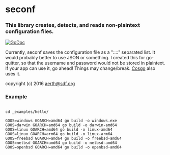 # seconf

### This library creates, detects, and reads non-plaintext configuration files.

[![GoDoc](https://godoc.org/github.com/aerth/seconf?status.svg)](https://godoc.org/github.com/aerth/seconf)

Currently, seconf saves the configuration file as a "::::" separated list. It would probably better to use JSON or something.
I created this for go-quitter, so that the username and password would not be stored in plaintext. If your app can use it, go ahead! Things may change/break. [Cosgo](https://github.com/aerth/cosgo) also uses it.

copyright (c) 2016 aerth@sdf.org


### Example

```

cd _examples/hello/

GOOS=windows GOARCH=amd64 go build -o windows.exe
GOOS=darwin GOARCH=amd64 go build -o darwin-amd64
GOOS=linux GOARCH=amd64 go build -o linux-amd64
GOOS=linux GOARCH=arm64 go build -o linux-arm64
GOOS=freebsd GOARCH=amd64 go build -o freebsd-amd64
GOOS=netbsd GOARCH=amd64 go build -o netbsd-amd64
GOOS=openbsd GOARCH=amd64 go build -o openbsd-amd64

```
